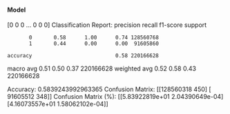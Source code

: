 #### Model
[0 0 0 ... 0 0 0]
Classification Report:
              precision    recall  f1-score   support

           0       0.58      1.00      0.74 128560768
           1       0.44      0.00      0.00  91605860

    accuracy                           0.58 220166628
   macro avg       0.51      0.50      0.37 220166628
weighted avg       0.52      0.58      0.43 220166628

Accuracy: 0.5839243992963365
Confusion Matrix:
[[128560318       450]
 [ 91605512       348]]
Confusion Matrix (%):
[[5.83922819e+01 2.04390649e-04]
 [4.16073557e+01 1.58062102e-04]]
